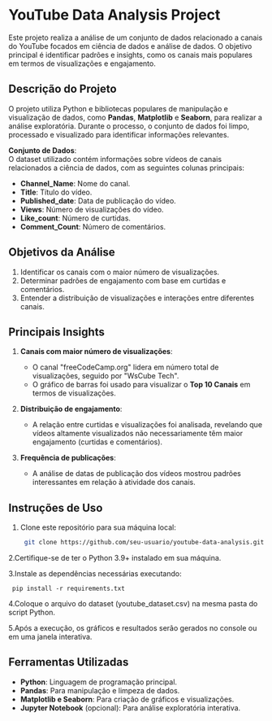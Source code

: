# YouTube Data Analysis Project

Este projeto realiza a análise de um conjunto de dados relacionado a canais do YouTube focados em ciência de dados e análise de dados. O objetivo principal é identificar padrões e insights, como os canais mais populares em termos de visualizações e engajamento.

## **Descrição do Projeto**
O projeto utiliza Python e bibliotecas populares de manipulação e visualização de dados, como **Pandas**, **Matplotlib** e **Seaborn**, para realizar a análise exploratória. Durante o processo, o conjunto de dados foi limpo, processado e visualizado para identificar informações relevantes.

**Conjunto de Dados**:  
O dataset utilizado contém informações sobre vídeos de canais relacionados a ciência de dados, com as seguintes colunas principais:
- **Channel_Name**: Nome do canal.
- **Title**: Título do vídeo.
- **Published_date**: Data de publicação do vídeo.
- **Views**: Número de visualizações do vídeo.
- **Like_count**: Número de curtidas.
- **Comment_Count**: Número de comentários.

## **Objetivos da Análise**
1. Identificar os canais com o maior número de visualizações.
2. Determinar padrões de engajamento com base em curtidas e comentários.
3. Entender a distribuição de visualizações e interações entre diferentes canais.

## **Principais Insights**
1. **Canais com maior número de visualizações**:
   - O canal "freeCodeCamp.org" lidera em número total de visualizações, seguido por "WsCube Tech".
   - O gráfico de barras foi usado para visualizar o **Top 10 Canais** em termos de visualizações.

2. **Distribuição de engajamento**:
   - A relação entre curtidas e visualizações foi analisada, revelando que vídeos altamente visualizados não necessariamente têm maior engajamento (curtidas e comentários).

3. **Frequência de publicações**:
   - A análise de datas de publicação dos vídeos mostrou padrões interessantes em relação à atividade dos canais.

## **Instruções de Uso**
1. Clone este repositório para sua máquina local:
   ```bash
    git clone https://github.com/seu-usuario/youtube-data-analysis.git
   ```
2.Certifique-se de ter o Python 3.9+ instalado em sua máquina.

3.Instale as dependências necessárias executando:
   ```
    pip install -r requirements.txt
   ```
4.Coloque o arquivo do dataset (youtube_dataset.csv) na mesma pasta do script Python.

5.Após a execução, os gráficos e resultados serão gerados no console ou em uma janela interativa.

## **Ferramentas Utilizadas**
- **Python**: Linguagem de programação principal.
- **Pandas**: Para manipulação e limpeza de dados.
- **Matplotlib e Seaborn**: Para criação de gráficos e visualizações.
- **Jupyter Notebook** (opcional): Para análise exploratória interativa.
